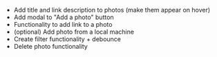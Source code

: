 - Add title and link description to photos (make them appear on hover)
- Add modal to "Add a photo" button 
- Functionality to add link to a photo
- (optional) Add photo from a local machine
- Create filter functionality + debounce
- Delete photo functionality